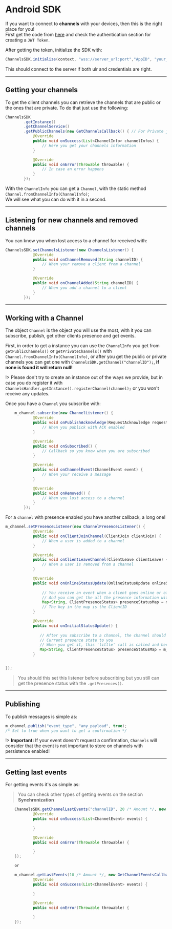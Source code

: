 # Android SDK

If you want to connect to **channels** with your devices, then this is the right place for you!<br>
First get the code from [here](https://github.com/Lisomatrix/ChannelsSDK_Android) and check the authentication section for creating a `JWT Token`.<br>

After getting the token, initialize the SDK with:

```java
ChannelsSDK.initialize(context, "wss://server_url:port","AppID", "your_jwt_Token");
```

This should connect to the server if both ulr and credentials are right.


___

## Getting your channels

To get the client channels you can retrieve the channels that are public or the ones that are private. To do that just use the following:

```java
ChannelsSDK
        .getInstance()
        .getChannelService()
        .getPublicChannels(new GetChannelsCallback() { // For Private just replace the word public
            @Override
            public void onSuccess(List<ChannelInfo> channelInfos) {
                // Here you get your channels information
            }

            @Override
            public void onError(Throwable throwable) {
                // In case an error happens
            }
        });
```

With the `ChannelInfo` you can get a `Channel`, with the static method `Channel.fromChannelInfo(ChannelInfo)`;<br>
We will see what you can do with it in a second.

___

## Listening for new channels and removed channels

You can know you when lost access to a channel for received with:

```java
ChannelsSDK.setChannelsListener(new ChannelsListener() {
            @Override
            public void onChannelRemoved(String channelID) {
                // When your remove a client from a channel
            }

            @Override
            public void onChannelAdded(String channelID) {
                // When you add a channel to a client
            }
        });
```

___

## Working with a Channel

The object `Channel` is the object you will use the most, with it you can subscribe, publish, get other clients presence and get events.<br>

First, in order to get a instance you can use the `ChannelInfo` you get from `getPublicChannels()` or `getPrivateChannels()` with `Channel.fromChannelInfo(ChannelInfo)`, or after you get the public or private channels you can get one with `ChannelsSDK.getChannel("channelID");`, **if none is found it will return null!**

!> Please don't try to create an instance out of the ways we provide, but in case you do register it with `ChannelsHandler.getInstance().registerChannel(channel);` or you won't receive any updates.

Once you have a `Channel` you subscribe with:

```java
    m_channel.subscribe(new ChannelListener() {
            @Override
            public void onPublishAcknowledge(RequestAcknowledge requestAcknowledge) {
                // When you publick with ACK enabled
            }

            @Override
            public void onSubscribed() {
                // Callback so you know when you are subscribed
            }

            @Override
            public void onChannelEvent(ChannelEvent event) {
                // When your receive a message
            }

            @Override
            public void onRemoved() {
                // When you lost access to a channel
            }
        });
```


For a `channel` with presence enabled you have another callback, a long one!

```java
m_channel.setPresenceListener(new ChannelPresenceListener() {
            @Override
            public void onClientJoinChannel(ClientJoin clientJoin) {
                // When a user is added to a channel
            }

            @Override
            public void onClientLeaveChannel(ClientLeave clientLeave) {
                // When a user is removed from a channel
            }

            @Override
            public void onOnlineStatusUpdate(OnlineStatusUpdate onlineStatusUpdate) {
                
                // You receive an event when a client goes online or offline
                // And you can get the all the presence information with:
                Map<String, ClientPresenceStatus> presenceStatusMap = m_channel.getPresences();
                // The key in the map is the ClientID
            }

            @Override
            public void onInitialStatusUpdate() {
               
               // After you subscribe to a channel, the channel should send it's
               // Current presence state to you
               // When you get it, this 'little' call is called and here you can get presences with:
               Map<String, ClientPresenceStatus> presenceStatusMap = m_channel.getPresences();
            }


});
```

> You should this set this listener before subscribing but you still can get the presence status with the `.getPresences()`.

___

## Publishing

To publish messages is simple as:

```java
m_channel.publish("event_type", "any_payload", true);
/* Set to true when you want to get a confirmation */
```

!> **Important:** If your event doesn't request a confirmation, `Channels` will consider that the event is not important to store on channels with persistence enabled!

___

## Getting last events

For getting events it's as simple as:

> You can check other types of getting events on the section **Synchronization**

```java
    ChannelsSDK.getChannelLastEvents("channelID", 20 /* Amount */, new GetChannelEventsCallback() {
            @Override
            public void onSuccess(List<ChannelEvent> events) {
                
            }

            @Override
            public void onError(Throwable throwable) {

            }
    });

    or 

    m_channel.getLastEvents(10 /* Amount */, new GetChannelEventsCallback() {
            @Override
            public void onSuccess(List<ChannelEvent> events) {
                
            }

            @Override
            public void onError(Throwable throwable) {

            }
    });
```